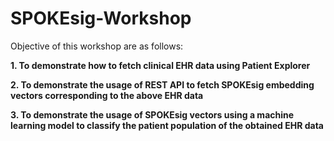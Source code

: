 # SPOKEsig-Workshop


Objective of this workshop are as follows:


**1. To demonstrate how to fetch clinical EHR data using Patient Explorer**


**2. To demonstrate the usage of REST API to fetch SPOKEsig embedding vectors corresponding to the above EHR data** 


**3. To demonstrate the usage of SPOKEsig vectors using a machine learning model to classify the patient population of the obtained EHR data**

